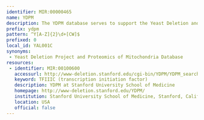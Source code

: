 ```yaml
---
identifier: MIR:00000465
name: YDPM
description: The YDPM database serves to support the Yeast Deletion and the Mitochondrial Proteomics Project. The project aims to increase the understanding of mitochondrial function and biogenesis in the context of the cell. In the Deletion Project, strains from the deletion collection were monitored under 9 different media conditions selected for the study of mitochondrial function. The YDPM database contains both the raw data and growth rates calculated for each strain in each media condition.
prefix: ydpm
pattern: ^Y[A-Z]{2}\d+[CW]$
prefixed: 0
local_id: YAL001C
synonyms:
 - Yeast Deletion Project and Proteomics of Mitochondria Database
resources:
 - identifier: MIR:00100600
   accessurl: http://www-deletion.stanford.edu/cgi-bin/YDPM/YDPM_search.cgi?thelist=${lid}
   keyword: TFIIIC (transcription initiation factor)
   description: YDPM at Stanford University School of Medicine
   homepage: http://www-deletion.stanford.edu/YDPM/
   institution: Stanford University School of Medicine, Stanford, California
   location: USA
   official: false
---
```

